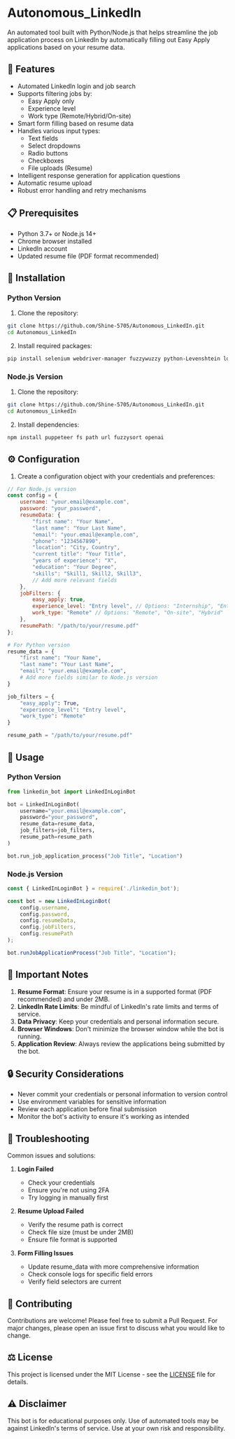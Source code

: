 # Autonomous_LinkedIn

An automated tool built with Python/Node.js that helps streamline the job application process on LinkedIn by automatically filling out Easy Apply applications based on your resume data.

## 🌟 Features

- Automated LinkedIn login and job search
- Supports filtering jobs by:
  - Easy Apply only
  - Experience level
  - Work type (Remote/Hybrid/On-site)
- Smart form filling based on resume data
- Handles various input types:
  - Text fields
  - Select dropdowns
  - Radio buttons
  - Checkboxes
  - File uploads (Resume)
- Intelligent response generation for application questions
- Automatic resume upload
- Robust error handling and retry mechanisms

## 📋 Prerequisites

- Python 3.7+ or Node.js 14+
- Chrome browser installed
- LinkedIn account
- Updated resume file (PDF format recommended)

## 🚀 Installation

### Python Version

1. Clone the repository:
```bash
git clone https://github.com/Shine-5705/Autonomous_LinkedIn.git
cd Autonomous_LinkedIn
```

2. Install required packages:
```bash
pip install selenium webdriver-manager fuzzywuzzy python-Levenshtein logging
```

### Node.js Version

1. Clone the repository:
```bash
git clone https://github.com/Shine-5705/Autonomous_LinkedIn.git
cd Autonomous_LinkedIn
```

2. Install dependencies:
```bash
npm install puppeteer fs path url fuzzysort openai
```

## ⚙️ Configuration

1. Create a configuration object with your credentials and preferences:

```javascript
// For Node.js version
const config = {
    username: "your.email@example.com",
    password: "your_password",
    resumeData: {
        "first name": "Your Name",
        "last name": "Your Last Name",
        "email": "your.email@example.com",
        "phone": "1234567890",
        "location": "City, Country",
        "current title": "Your Title",
        "years of experience": "X",
        "education": "Your Degree",
        "skills": "Skill1, Skill2, Skill3",
        // Add more relevant fields
    },
    jobFilters: {
        easy_apply: true,
        experience_level: "Entry level", // Options: "Internship", "Entry level", "Associate", "Mid-Senior level", "Director", "Executive"
        work_type: "Remote" // Options: "Remote", "On-site", "Hybrid"
    },
    resumePath: "/path/to/your/resume.pdf"
};
```

```python
# For Python version
resume_data = {
    "first name": "Your Name",
    "last name": "Your Last Name",
    "email": "your.email@example.com",
    # Add more fields similar to Node.js version
}

job_filters = {
    "easy_apply": True,
    "experience_level": "Entry level",
    "work_type": "Remote"
}

resume_path = "/path/to/your/resume.pdf"
```

## 🎯 Usage

### Python Version

```python
from linkedin_bot import LinkedInLoginBot

bot = LinkedInLoginBot(
    username="your.email@example.com",
    password="your_password",
    resume_data=resume_data,
    job_filters=job_filters,
    resume_path=resume_path
)

bot.run_job_application_process("Job Title", "Location")
```

### Node.js Version

```javascript
const { LinkedInLoginBot } = require('./linkedin_bot');

const bot = new LinkedInLoginBot(
    config.username,
    config.password,
    config.resumeData,
    config.jobFilters,
    config.resumePath
);

bot.runJobApplicationProcess("Job Title", "Location");
```

## 📝 Important Notes

1. **Resume Format**: Ensure your resume is in a supported format (PDF recommended) and under 2MB.
2. **LinkedIn Rate Limits**: Be mindful of LinkedIn's rate limits and terms of service.
3. **Data Privacy**: Keep your credentials and personal information secure.
4. **Browser Windows**: Don't minimize the browser window while the bot is running.
5. **Application Review**: Always review the applications being submitted by the bot.

## 🔒 Security Considerations

- Never commit your credentials or personal information to version control
- Use environment variables for sensitive information
- Review each application before final submission
- Monitor the bot's activity to ensure it's working as intended

## 🐛 Troubleshooting

Common issues and solutions:

1. **Login Failed**
   - Check your credentials
   - Ensure you're not using 2FA
   - Try logging in manually first

2. **Resume Upload Failed**
   - Verify the resume path is correct
   - Check file size (must be under 2MB)
   - Ensure file format is supported

3. **Form Filling Issues**
   - Update resume_data with more comprehensive information
   - Check console logs for specific field errors
   - Verify field selectors are current

## 🤝 Contributing

Contributions are welcome! Please feel free to submit a Pull Request. For major changes, please open an issue first to discuss what you would like to change.

## ⚖️ License

This project is licensed under the MIT License - see the [LICENSE](LICENSE) file for details.

## ⚠️ Disclaimer

This bot is for educational purposes only. Use of automated tools may be against LinkedIn's terms of service. Use at your own risk and responsibility.
